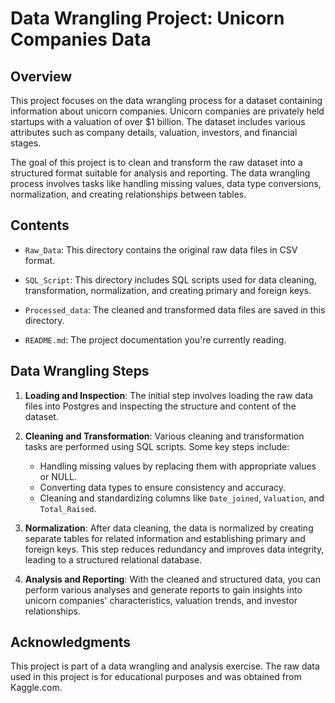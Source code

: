 # Data Wrangling Project: Unicorn Companies Data

## Overview

This project focuses on the data wrangling process for a dataset containing information about unicorn companies. Unicorn companies are privately held startups with a valuation of over $1 billion. The dataset includes various attributes such as company details, valuation, investors, and financial stages.

The goal of this project is to clean and transform the raw dataset into a structured format suitable for analysis and reporting. The data wrangling process involves tasks like handling missing values, data type conversions, normalization, and creating relationships between tables.

## Contents

- `Raw_Data`: This directory contains the original raw data files in CSV format.

- `SQL_Script`: This directory includes SQL scripts used for data cleaning, transformation, normalization, and creating primary and foreign keys.

- `Processed_data`: The cleaned and transformed data files are saved in this directory.

- `README.md`: The project documentation you're currently reading.

## Data Wrangling Steps

1. **Loading and Inspection**: The initial step involves loading the raw data files into Postgres and inspecting the structure and content of the dataset.

2. **Cleaning and Transformation**: Various cleaning and transformation tasks are performed using SQL scripts. Some key steps include:
    - Handling missing values by replacing them with appropriate values or NULL.
    - Converting data types to ensure consistency and accuracy.
    - Cleaning and standardizing columns like `Date_joined`, `Valuation`, and `Total_Raised`.

3. **Normalization**: After data cleaning, the data is normalized by creating separate tables for related information and establishing primary and foreign keys. This step reduces redundancy and improves data integrity, leading to a structured relational database.

4. **Analysis and Reporting**: With the cleaned and structured data, you can perform various analyses and generate reports to gain insights into unicorn companies' characteristics, valuation trends, and investor relationships.

## Acknowledgments

This project is part of a data wrangling and analysis exercise. The raw data used in this project is for educational purposes and was obtained from Kaggle.com.

